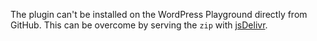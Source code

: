 The plugin can't be installed on the WordPress Playground directly from GitHub.
This can be overcome by serving the `zip` with [jsDelivr](https://www.jsdelivr.com/).

